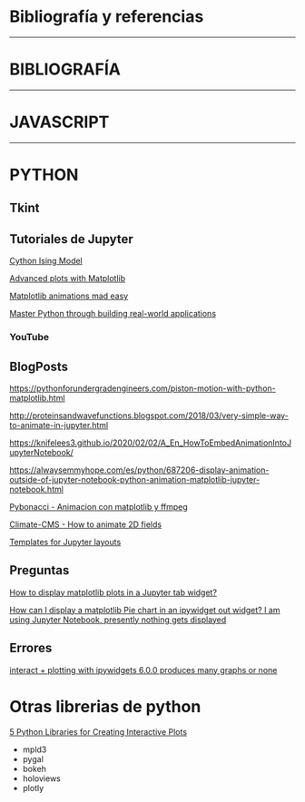# Bibliografía y referencias

---
# BIBLIOGRAFÍA

---

# JAVASCRIPT

---

# PYTHON

## Tkint
## Tutoriales de Jupyter

[Cython Ising Model]()

[Advanced plots with Matplotlib]()

[Matplotlib animations mad easy]()

[Master Python through building real-world applications](https://morioh.com/p/c6db04ec70ab)

### YouTube

## BlogPosts

https://pythonforundergradengineers.com/piston-motion-with-python-matplotlib.html

http://proteinsandwavefunctions.blogspot.com/2018/03/very-simple-way-to-animate-in-jupyter.html

https://knifelees3.github.io/2020/02/02/A_En_HowToEmbedAnimationIntoJupyterNotebook/

https://alwaysemmyhope.com/es/python/687206-display-animation-outside-of-jupyter-notebook-python-animation-matplotlib-jupyter-notebook.html

[Pybonacci - Animacion con matplotlib y ffmpeg](https://pybonacci.org/2012/12/16/creando-una-animacion-con-matplotlib-y-ffmpeg/)

[Climate-CMS - How to animate 2D fields](https://climate-cms.org/2019/09/03/python-animation.html)

[Templates for Jupyter layouts](https://blog.jupyter.org/introducing-templates-for-jupyter-widget-layouts-f72bcb35a662)

## Preguntas

[How to display matplotlib plots in a Jupyter tab widget?](https://stackoverflow.com/questions/50842160/how-to-display-matplotlib-plots-in-a-jupyter-tab-widget)

[How can I display a matplotlib Pie chart in an ipywidget out widget? I am using Jupyter Notebook, presently nothing gets displayed](https://stackoverflow.com/questions/60150375/how-can-i-display-a-matplotlib-pie-chart-in-an-ipywidget-out-widget-i-am-using)

## Errores

[interact + plotting with ipywidgets 6.0.0 produces many graphs or none ](https://github.com/jupyter-widgets/ipywidgets/issues/1179)

# Otras librerias de python

[5 Python Libraries for Creating Interactive Plots](https://mode.com/blog/python-interactive-plot-libraries/)

- mpld3
- pygal
- bokeh
- holoviews
- plotly
<!--stackedit_data:
eyJoaXN0b3J5IjpbMTA3MjUwNjA0MV19
-->